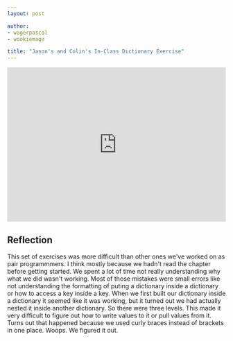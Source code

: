 ```yaml
---
layout: post

author:
- wagerpascal
- wookiemage

title: "Jason's and Colin's In-Class Dictionary Exercise"
---
```


<iframe src="https://trinket.io/embed/python3/de3ef3f624" width="100%" height="356" frameborder="0" marginwidth="0" marginheight="0" allowfullscreen></iframe>

## Reflection
This set of exercises was more difficult than other ones we've worked on as pair programmmers. I think mostly because we hadn't read the chapter before getting started. We spent a lot of time not really understanding why what we did wasn't working. Most of those mistakes were small errors like not understanding the formatting of puting a dictionary inside a dictionary or how to access a key inside a key. When we first built our dictionary inside a dictionary it seemed like it was working, but it turned out we had actually nested it inside another dictionary. So there were three levels. This made it very difficult to figure out how to write values to it or pull values from it. Turns out that happened because we used curly braces instead of brackets in one place. Woops.
We figured it out.
